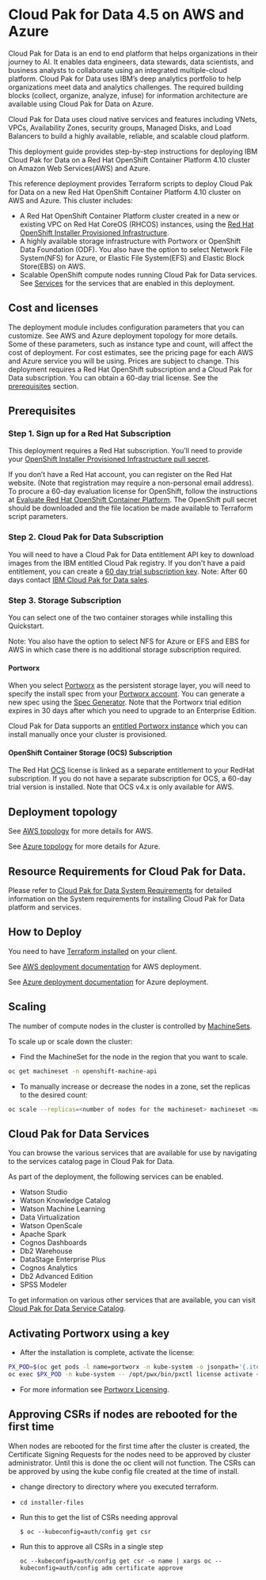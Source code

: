 # Cloud Pak for Data 4.5 on AWS and Azure

Cloud Pak for Data is an end to end platform that helps organizations in their journey to AI. It enables data engineers, data stewards, data scientists, and business analysts to collaborate using an integrated multiple-cloud platform.
Cloud Pak for Data uses IBM’s deep analytics portfolio to help organizations meet data and analytics challenges. The required building blocks (collect, organize, analyze, infuse) for information architecture are available using Cloud Pak for Data on Azure.

Cloud Pak for Data uses cloud native services and features including VNets, VPCs, Availability Zones, security groups, Managed Disks, and Load Balancers to build a highly available, reliable, and scalable cloud platform.

This deployment guide provides step-by-step instructions for deploying IBM Cloud Pak for Data on a Red Hat OpenShift Container Platform 4.10 cluster on Amazon Web Services(AWS) and Azure.

This reference deployment provides Terraform scripts to deploy Cloud Pak for Data on a new Red Hat OpenShift Container Platform 4.10 cluster on AWS and Azure. This cluster includes:

 - A Red Hat OpenShift Container Platform cluster created in a new or existing VPC on Red Hat CoreOS (RHCOS) instances, using the [Red Hat OpenShift Installer Provisioned Infrastructure](https://docs.openshift.com/container-platform/4.10/architecture/architecture-installation.html).
 - A highly available storage infrastructure with Portworx or OpenShift Data Foundation (ODF). You also have the option to select Network File System(NFS) for Azure,  or Elastic File System(EFS) and Elastic Block Store(EBS) on AWS.
 - Scalable OpenShift compute nodes running Cloud Pak for Data services. See [Services](#cloud-pak-for-data-services) for the services that are enabled in this deployment.


## Cost and licenses

The deployment module includes configuration parameters that you can customize. See AWS and Azure deployment topology for more details. Some of these parameters, such as instance type and count, will affect the cost of deployment. For cost estimates, see the pricing page for each AWS and Azure service you will be using. Prices are subject to change.
This deployment requires a Red Hat OpenShift subscription and a Cloud Pak for Data subscription. You can obtain a 60-day trial license. See the [prerequisites](#prerequisites) section.

## Prerequisites

### Step 1. Sign up for a Red Hat Subscription

This deployment requires a Red Hat subscription.  You’ll need to provide your [OpenShift Installer Provisioned Infrastructure pull secret](https://cloud.redhat.com/openshift/install).

If you don’t have a Red Hat account, you can register on the Red Hat website. (Note that registration may require a non-personal email address). To procure a 60-day evaluation license for OpenShift, follow the instructions at [Evaluate Red Hat OpenShift Container Platform](https://www.redhat.com/en/technologies/cloud-computing/openshift/try-it).
The OpenShift pull secret should be downloaded and the file location be made available to Terraform script parameters.

### Step 2. Cloud Pak for Data Subscription

You will need to have a Cloud Pak for Data entitlement API key to download images from the IBM entitled Cloud Pak registry. If you don't have a paid entitlement, you can create a [60 day trial subscription key](https://www.ibm.com/account/reg/us-en/signup?formid=urx-42212).  Note: After 60 days contact [IBM Cloud Pak for Data sales](https://www.ibm.com/account/reg/us-en/signup?formid=MAIL-cloud).

### Step 3. Storage Subscription

You can select one of the two container storages while installing this Quickstart. 

Note: You also have the option to select NFS for Azure or EFS and EBS for AWS in which case there is no additional storage subscription required. 

####	Portworx

When you select [Portworx](https://portworx.com/products/features/) as the persistent storage layer, you will need to specify the install spec from your [Portworx account](https://central.portworx.com/specGen/list). You can generate a new spec using the [Spec Generator](https://central.portworx.com/specGen/wizard). Note that the Portworx trial edition expires in 30 days after which you need to upgrade to an Enterprise Edition. 

Cloud Pak for Data supports an [entitled Portworx instance](https://www.ibm.com/support/knowledgecenter/SSQNUZ_current/cpd/install/portworx-install.html) which you can install manually once your cluster is provisioned.

####	OpenShift Container Storage (OCS) Subscription

The Red Hat [OCS](https://www.openshift.com/products/container-storage/) license is linked as a separate entitlement to your RedHat subscription. If you do not have a separate subscription for OCS, a 60-day trial version is installed. Note that OCS v4.x is only available for AWS.


## Deployment topology

See [AWS topology](aws/README.md#deployment-topology) for more details for AWS.

See [Azure topology](azure/README.md#deployment-topology) for more details for Azure.

## Resource Requirements for Cloud Pak for Data.

Please refer to [Cloud Pak for Data System Requirements](https://www.ibm.com/docs/en/cloud-paks/cp-data/4.5.x?topic=planning-system-requirements) for detailed information on the System requirements for installing Cloud Pak for Data platform and services.


## How to Deploy

You need to have [Terraform installed](https://learn.hashicorp.com/terraform/getting-started/install.html) on your client.

See [AWS deployment documentation](aws/README.md#steps-to-deploy) for AWS deployment.

See [Azure deployment documentation](azure/README.md#requirements) for Azure deployment.


## Scaling

The number of compute nodes in the cluster is controlled by [MachineSets](https://docs.openshift.com/container-platform/4.6/scalability_and_performance/recommended-cluster-scaling-practices.html).

To scale up or scale down the cluster:
* Find the MachineSet for the node in the region that you want to scale.

```bash
oc get machineset -n openshift-machine-api
```
* To manually increase or decrease the nodes in a zone, set the replicas to the desired count:
```bash
oc scale --replicas=<number of nodes for the machineset> machineset <machineset> -n openshift-machine-api
```

## Cloud Pak for Data Services

You can browse the various services that are available for use by navigating to the services catalog page in Cloud Pak for Data.

As part of the deployment, the following services can be enabled.

  - Watson Studio
  - Watson Knowledge Catalog
  - Watson Machine Learning
  - Data Virtualization
  - Watson OpenScale
  - Apache Spark
  - Cognos Dashboards
  - Db2 Warehouse
  - DataStage Enterprise Plus
  - Cognos Analytics
  - Db2 Advanced Edition
  - SPSS Modeler
 

To get information on various other services that are available, you can visit [Cloud Pak for Data Service Catalog](https://www.ibm.com/support/producthub/icpdata/docs/content/SSQNUZ_current/cpd/svc/services.html).

## Activating Portworx using a key

* After the installation is complete, activate the license:
```bash
PX_POD=$(oc get pods -l name=portworx -n kube-system -o jsonpath='{.items[0].metadata.name}')
oc exec $PX_POD -n kube-system -- /opt/pwx/bin/pxctl license activate <activation id>
```
* For more information see [Portworx Licensing](https://docs.portworx.com/reference/knowledge-base/px-licensing/).


## Approving CSRs if nodes are rebooted for the first time

When nodes are rebooted for the first time after the cluster is created, the Certificate Signing Requests for the nodes need to
be approved by cluster administrator. Until this is done the oc client will not function. The CSRs can be approved by using the kube config
file created at the time of install.

 - change directory to directory where you executed terraform.
 - `cd installer-files`
 - Run this to get the list of CSRs needing approval
 
    ```
    $ oc --kubeconfig=auth/config get csr
    ```
 - Run this to approve all CSRs in a single step

    ```
    oc --kubeconfig=auth/config get csr -o name | xargs oc --kubeconfig=auth/config adm certificate approve
    ```
